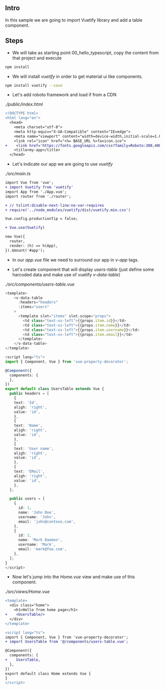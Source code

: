 ## Intro

In this sample we are going to import Vuetify library and add a table component.

## Steps

- We will take as starting point 00_hello_typescript, copy the content from that project and execute

```bash
npm install
``` 

- We will install _vuetify_ in order to get material ui like components.

```bash
npm install vuetify --save
```

- Let's add roboto framework and load if from a CDN

_./public/index.html_

```diff
<!DOCTYPE html>
<html lang="en">
  <head>
    <meta charset="utf-8">
    <meta http-equiv="X-UA-Compatible" content="IE=edge">
    <meta name="viewport" content="width=device-width,initial-scale=1.0">
    <link rel="icon" href="<%= BASE_URL %>favicon.ico">
+    <link href='https://fonts.googleapis.com/css?family=Roboto:300,400,500,700|Material+Icons' rel='stylesheet' type='text/css'>
    <title>my-app</title>
  </head>
```

- Let's indicate our app we are going to use _vuetify_

_./src/main.ts_

```diff
import Vue from 'vue';
+ import Vuetify from 'vuetify'
import App from './App.vue';
import router from './router';

+ // tslint:disable-next-line:no-var-requires
+ require('../node_modules/vuetify/dist/vuetify.min.css')

Vue.config.productionTip = false;

+ Vue.use(Vuetify)

new Vue({
  router,
  render: (h) => h(App),
}).$mount('#app');
```

- In our _app.vue_ file we need to surround our app in _v-app_ tags.

- Let's create component that will display _users-table_ (just define some harcoded data 
and make use of vuetify _v-data-table_)

_./src/components/users-table.vue_

```typescript
<template>
    <v-data-table
      :headers="headers"
      :items="users"
    >
      <template slot="items" slot-scope="props">
        <td class="text-xs-left">{{props.item.id}}</td>
        <td class="text-xs-left">{{props.item.name}}</td>
        <td class="text-xs-left">{{props.item.username}}</td>
        <td class="text-xs-left">{{props.item.email}}</td>
      </template>
    </v-data-table>
</template>

<script lang="ts">
import { Component, Vue } from 'vue-property-decorator';

@Component({
  components: {
  },
})
export default class UsersTable extends Vue {
  public headers = [
    {
    text: 'Id',
    aligh: 'right',
    value: 'id',
    },
    {
    text: 'Name',
    aligh: 'right',
    value: 'id',
    },
    {
    text: 'User name',
    aligh: 'right',
    value: 'id',
    },
    {
    text: 'EMail',
    aligh: 'right',
    value: 'id',
    },
  ];

  public users = [
    {
      id: 1,
      name: 'John Doe',
      username: 'John',
      email: 'john@contoso.com',
    },
    {
      id: 2,
      name: 'Mark Daemon',
      username: 'Mark',
      email: 'mark@foo.com',
    },
  ];
}
</script>
```

- Now let's jump into the _Home.vue_ view and make use of this component.

_./src/views/Home.vue_

```diff
<template>
  <div class="home">
    <h1>Hello from home page</h1>    
+    <UsersTable/>
  </div>
</template>

<script lang="ts">
import { Component, Vue } from 'vue-property-decorator';
+ import UsersTable from '@/components/users-table.vue';

@Component({
  components: {
+    UsersTable,
  },
})
export default class Home extends Vue {
}
</script>
```
